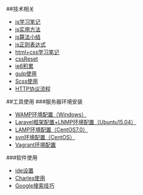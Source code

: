 ##技术相关
- [js学习笔记](./技术相关/js学习笔记)
- [js实用方法](./技术相关/js方法积累/实用方法)
- [js算法小结](./技术相关/js方法积累/算法小结)
- [js正则表达式](./技术相关/js正则表达式)
- [html+css学习笔记](./技术相关/html+css学习笔记)
- [cssReset](./技术相关/cssReset)
- [ie6积累](./技术相关/ie6积累)
- [gulp使用](./技术相关/gulp使用)
- [Scss使用](./技术相关/Scss使用)
- [HTTP协议流程](./技术相关/HTTP协议流程)


##工具使用
###服务器环境安装
- [WAMP环境配置（Windows）](./工具使用/WAMP环境配置（Windows）)
- [Laravel框架配置+LNMP环境配置（Ubuntu15.04）](./工具使用/Laravel框架配置+LNMP环境配置（Ubuntu15.04）)
- [LAMP环境配置（CentOS7.0）](./工具使用/LAMP环境配置（CentOS7.0）)
- [svn环境配置（CentOS）](./工具使用/svn环境配置（CentOS）)
- [Vagrant环境配置](./工具使用/Vagrant环境配置)

###软件使用
- [ide设置](./工具使用/ide设置)
- [Charles使用](./工具使用/Charles使用)
- [Google搜索技巧](./工具使用/Google搜索技巧)